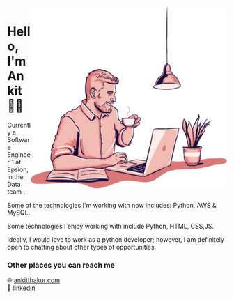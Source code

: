 <img align=right src="https://github.com/ankitthakur00/ankitthakur00/blob/main/428.png" width=450>

# Hello, I'm Ankit 👨‍💻

Currently a Software Engineer 1 at Epsion, in the Data team .

Some of the technologies I'm working with now includes: Python, AWS & MySQL.

Some technologies I enjoy working with include Python, HTML, CSS,JS.

 Ideally, I would love to work as a python developer; however, I am definitely open to chatting about other types of opportunities.

### Other places you can reach me

🌐 [ankitthakur.com](https://ankitthakur00.github.io//)<br>
💼 [linkedin](/in/ankitthakur00)<br>

<!--
**ankitthakir00/ankitthakur00** is a ✨ _special_ ✨ repository because its `README.md` (this file) appears on your GitHub profile.

Here are some ideas to get you started:

- 🔭 I’m currently working on ...
- 🌱 I’m currently learning ...
- 👯 I’m looking to collaborate on ...
- 🤔 I’m looking for help with ...
- 💬 Ask me about ...
- 📫 How to reach me: ...
- 😄 Pronouns: ...
- ⚡ Fun fact: ...
-->
